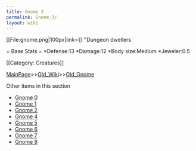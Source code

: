 ```yaml
---
title: Gnome 3
permalink: Gnome_3/
layout: wiki
---
```

[[File:gnome.png|100px|link=]] ''Dungeon dwellers

= Base Stats =
*Defense:13
*Damage:12
*Body size:Medium
*Jeweler:0.5

[[Category: Creatures]]

[MainPage](/keeperrl_wiki/ "wikilink")>>[Old_Wiki](/keeperrl_wiki/Old_Wiki "wikilink")>>[Old_Gnome](/keeperrl_wiki/Old_Gnome "wikilink")

Other items in this section
-    [Gnome 0](/keeperrl_wiki/Gnome_0 "wikilink")
-    [Gnome 1](/keeperrl_wiki/Gnome_1 "wikilink")
-    [Gnome 2](/keeperrl_wiki/Gnome_2 "wikilink")
-    [Gnome 4](/keeperrl_wiki/Gnome_4 "wikilink")
-    [Gnome 5](/keeperrl_wiki/Gnome_5 "wikilink")
-    [Gnome 6](/keeperrl_wiki/Gnome_6 "wikilink")
-    [Gnome 7](/keeperrl_wiki/Gnome_7 "wikilink")
-    [Gnome 8](/keeperrl_wiki/Gnome_8 "wikilink")
